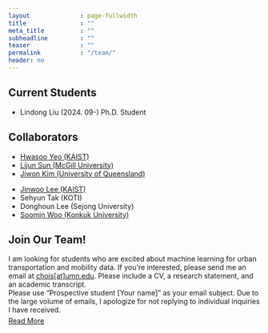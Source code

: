 ```yaml
---
layout              : page-fullwidth
title               : ""
meta_title          : ""
subheadline         : ""
teaser              : ""
permalink           : "/team/"
header: no
---
```




## Current Students 
- Lindong Liu (2024. 09-) Ph.D. Student
<!-- Sicong Jiang (2021. 09-) Ph.D. Student at McGill University (co-supervised with Prof. Lijun Sun) -->
<!-- - Pouya Parsa (2024.09-) Master Student -->

## Collaborators
- [Hwasoo Yeo (KAIST)](https://www.aimobility.kaist.ac.kr/)
- [Lijun Sun (McGill University)](https://lijunsun.github.io/)
- [Jiwon Kim (University of Queensland)](https://researchers.uq.edu.au/researcher/10269)
<!-- - [Nicolas Saunier (Polytechnique Montreal)](http://n.saunier.free.fr/saunier/) -->
- [Jinwoo Lee (KAIST)](https://lee.kaist.ac.kr/home)
- Sehyun Tak (KOTI)
- Donghoun Lee (Sejong University)
- [Soomin Woo (Konkuk University)](https://www.thesemlab.com/)


<!-- - Zhihao Zheng (McGill University)
- Sicong Jiang (McGill University)
- Qiujia Liu (McGill University)
- Zhixiong Jin (Gustave-Eiffel University)
- Sohyeong Kim (EPFL) -->


## Join Our Team!
<div>
    <p style="margin-bottom:5px;">
        I am looking for students who are excited about machine learning for urban transportation and mobility data. If you're interested, please send me an email at <a href="mailto:chois@umn.edu">chois[at]umn.edu</a>. Please include a CV, a research statement, and an academic transcript.
        <br>
        Please use “Prospective student [Your name]” as your email subject. Due to the large volume of emails, I apologize for not replying to individual inquiries I have received.
    </p>
    <div class="text-right">
        <a href="/news/230607">Read More</a>
    </div>
</div>



<!-- ## Current Postdocs

- Michael Brown
- Emily Davis
- David Wilson

## Research Assistants

- Sarah Lee
- Robert Thompson
- Olivia Rodriguez -->
